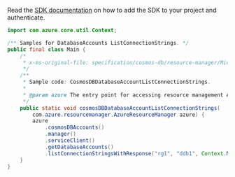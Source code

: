 Read the [SDK documentation](https://github.com/Azure/azure-sdk-for-java/blob/azure-resourcemanager_2.10.0/sdk/resourcemanager/azure-resourcemanager/README.md) on how to add the SDK to your project and authenticate.

```java
import com.azure.core.util.Context;

/** Samples for DatabaseAccounts ListConnectionStrings. */
public final class Main {
    /*
     * x-ms-original-file: specification/cosmos-db/resource-manager/Microsoft.DocumentDB/stable/2021-10-15/examples/CosmosDBDatabaseAccountListConnectionStrings.json
     */
    /**
     * Sample code: CosmosDBDatabaseAccountListConnectionStrings.
     *
     * @param azure The entry point for accessing resource management APIs in Azure.
     */
    public static void cosmosDBDatabaseAccountListConnectionStrings(
        com.azure.resourcemanager.AzureResourceManager azure) {
        azure
            .cosmosDBAccounts()
            .manager()
            .serviceClient()
            .getDatabaseAccounts()
            .listConnectionStringsWithResponse("rg1", "ddb1", Context.NONE);
    }
}
```
